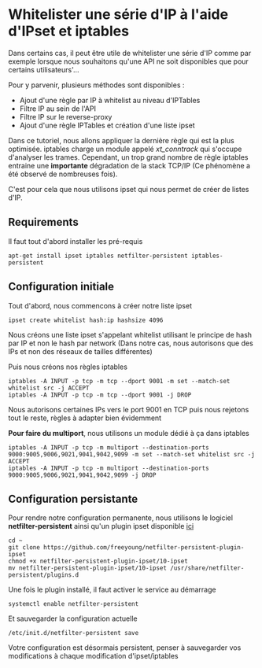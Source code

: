 # Whitelister une série d'IP à l'aide d'IPset et iptables 
 
Dans certains cas, il peut être utile de whitelister une série d'IP 
comme par exemple lorsque nous souhaitons qu'une API ne soit 
disponibles que pour certains utilisateurs'... 
 
Pour y parvenir, plusieurs méthodes sont disponibles : 
 
-   Ajout d'une règle par IP à whitelist au niveau d'IPTables 
-   Filtre IP au sein de l'API 
-   Filtre IP sur le reverse-proxy 
-   Ajout d'une règle IPTables et création d'une liste ipset 
 
Dans ce tutoriel, nous allons appliquer la dernière règle qui est la 
plus optimisée. iptables charge un module appelé *xt_conntrack* qui 
s'occupe d'analyser les trames. Cependant, un trop grand nombre de 
règle iptables entraine une **importante** dégradation de la stack 
TCP/IP (Ce phénomène a été observé de nombreuses fois). 
 
C'est pour cela que nous utilisons ipset qui nous permet de créer de 
listes d'IP. 
 
## Requirements 
 
Il faut tout d'abord installer les pré-requis 
 
``` linenums:1|Install 
apt-get install ipset iptables netfilter-persistent iptables-persistent 
``` 
 
## Configuration initiale 
 
Tout d'abord, nous commencons à créer notre liste ipset 
 
``` linenums:1|Create 
ipset create whitelist hash:ip hashsize 4096 
``` 
 
Nous créons une liste ipset s'appelant whitelist utilisant le principe 
de hash par IP et non le hash par network (Dans notre cas, nous 
autorisons que des IPs et non des réseaux de tailles différentes) 
 
Puis nous créons nos règles iptables 
 
``` linenums:1|Create 
iptables -A INPUT -p tcp -m tcp --dport 9001 -m set --match-set whitelist src -j ACCEPT 
iptables -A INPUT -p tcp -m tcp --dport 9001 -j DROP 
``` 
 
Nous autorisons certaines IPs vers le port 9001 en TCP puis nous 
rejetons tout le reste, règles à adapter bien évidemment 
 
**Pour faire du multiport**, nous utilisons un module dédié à ça dans 
iptables 
 
``` linenums:1|Create 
iptables -A INPUT -p tcp -m multiport --destination-ports 9000:9005,9006,9021,9041,9042,9099 -m set --match-set whitelist src -j ACCEPT 
iptables -A INPUT -p tcp -m multiport --destination-ports 9000:9005,9006,9021,9041,9042,9099 -j DROP 
``` 
 
## Configuration persistante 
 
Pour rendre notre configuration permanente, nous utilisons le logiciel 
**netfilter-persistent** ainsi qu'un plugin ipset disponible 
[ici](https://github.com/freeyoung/netfilter-persistent-plugin-ipset) 
 
``` linenums:1|Install 
cd ~  
git clone https://github.com/freeyoung/netfilter-persistent-plugin-ipset 
chmod +x netfilter-persistent-plugin-ipset/10-ipset 
mv netfilter-persistent-plugin-ipset/10-ipset /usr/share/netfilter-persistent/plugins.d 
``` 
 
Une fois le plugin installé, il faut activer le service au démarrage 
 
``` linenums|Enable 
systemctl enable netfilter-persistent 
``` 
 
Et sauvegarder la configuration actuelle 
 
``` linenums|Save 
/etc/init.d/netfilter-persistent save 
``` 
 
Votre configuration est désormais persistent, penser à sauvegarder vos 
modifications à chaque modification d'ipset/iptables 
